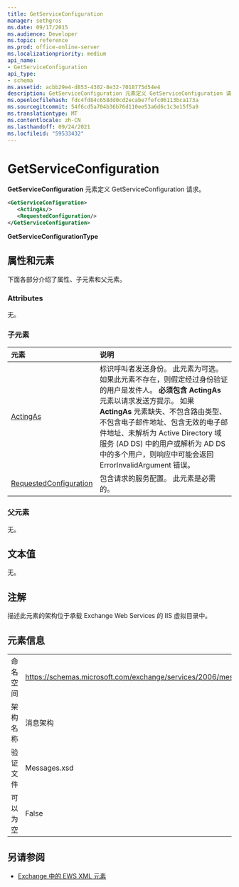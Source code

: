 ```yaml
---
title: GetServiceConfiguration
manager: sethgros
ms.date: 09/17/2015
ms.audience: Developer
ms.topic: reference
ms.prod: office-online-server
ms.localizationpriority: medium
api_name:
- GetServiceConfiguration
api_type:
- schema
ms.assetid: acbb29e4-d853-4302-8e32-7018775d54e4
description: GetServiceConfiguration 元素定义 GetServiceConfiguration 请求。
ms.openlocfilehash: fdc4fd84c658dd0cd2ecabe7fefc06113bca173a
ms.sourcegitcommit: 54f6cd5a704b36b76d110ee53a6d6c1c3e15f5a9
ms.translationtype: MT
ms.contentlocale: zh-CN
ms.lasthandoff: 09/24/2021
ms.locfileid: "59533432"
---
```

# <a name="getserviceconfiguration"></a>GetServiceConfiguration

**GetServiceConfiguration** 元素定义 GetServiceConfiguration 请求。 
  
```XML
<GetServiceConfiguration>
   <ActingAs/>
   <RequestedConfiguration/>
</GetServiceConfiguration>
```

 **GetServiceConfigurationType**
## <a name="attributes-and-elements"></a>属性和元素

下面各部分介绍了属性、子元素和父元素。
  
### <a name="attributes"></a>Attributes

无。
  
### <a name="child-elements"></a>子元素

|**元素**|**说明**|
|:-----|:-----|
|[ActingAs](actingas.md) <br/> |标识呼叫者发送身份。 此元素为可选。 如果此元素不存在，则假定经过身份验证的用户是发件人。 **必须包含 ActingAs** 元素以请求发送方提示。 如果 **ActingAs** 元素缺失、不包含路由类型、不包含电子邮件地址、包含无效的电子邮件地址、未解析为 Active Directory 域服务 (AD DS) 中的用户或解析为 AD DS 中的多个用户，则响应中可能会返回 ErrorInvalidArgument 错误。  <br/> |
|[RequestedConfiguration](requestedconfiguration.md) <br/> |包含请求的服务配置。 此元素是必需的。  <br/> |
   
### <a name="parent-elements"></a>父元素

无。
  
## <a name="text-value"></a>文本值

无。
  
## <a name="remarks"></a>注解

描述此元素的架构位于承载 Exchange Web Services 的 IIS 虚拟目录中。
  
## <a name="element-information"></a>元素信息

|||
|:-----|:-----|
|命名空间  <br/> |https://schemas.microsoft.com/exchange/services/2006/messages  <br/> |
|架构名称  <br/> |消息架构  <br/> |
|验证文件  <br/> |Messages.xsd  <br/> |
|可以为空  <br/> |False  <br/> |
   
## <a name="see-also"></a>另请参阅



- [Exchange 中的 EWS XML 元素](ews-xml-elements-in-exchange.md)

